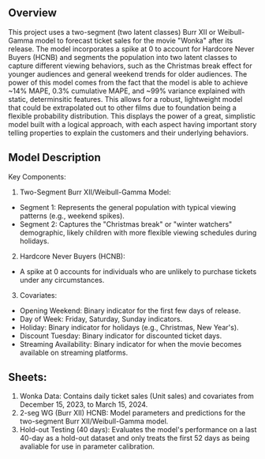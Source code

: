 ## Overview
This project uses a two-segment (two latent classes) Burr XII or Weibull-Gamma model to forecast ticket sales for the movie "Wonka" after its release. The model incorporates a spike at 0 to account for Hardcore Never Buyers (HCNB) and segments the population into two latent classes to capture different viewing behaviors, such as the Christmas break effect for younger audiences and general weekend trends for older audiences. The power of this model comes from the fact that the model is able to achieve ~14% MAPE, 0.3% cumulative MAPE, and ~99% variance explained with static, determinsitic features. This allows for a robust, lightweight model that could be extrapolated out to other films due to foundation being a flexible probability distribution. This displays the power of a great, simplistic model built with a logical approach, with each aspect having important story telling properties to explain the customers and their underlying behaviors.

## Model Description
Key Components:
1. Two-Segment Burr XII/Weibull-Gamma Model:
- Segment 1: Represents the general population with typical viewing patterns (e.g., weekend spikes).
- Segment 2: Captures the "Christmas break" or "winter watchers" demographic, likely children with more flexible viewing schedules during holidays.

2. Hardcore Never Buyers (HCNB):
- A spike at 0 accounts for individuals who are unlikely to purchase tickets under any circumstances.

3. Covariates:
- Opening Weekend: Binary indicator for the first few days of release.
- Day of Week: Friday, Saturday, Sunday indicators.
- Holiday: Binary indicator for holidays (e.g., Christmas, New Year's).
- Discount Tuesday: Binary indicator for discounted ticket days.
- Streaming Availability: Binary indicator for when the movie becomes available on streaming platforms.

## Sheets:
1. Wonka Data: Contains daily ticket sales (Unit sales) and covariates from December 15, 2023, to March 15, 2024.
2. 2-seg WG (Burr XII) HCNB: Model parameters and predictions for the two-segment Burr XII/Weibull-Gamma model.
3. Hold-out Testing (40 days): Evaluates the model's performance on a last 40-day as a hold-out dataset and only treats the first 52 days as being avaliable for use in parameter calibration.
